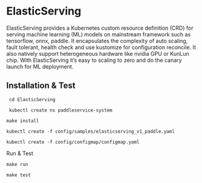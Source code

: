 # ElasticServing

ElasticServing provides a Kubernetes custom resource definition (CRD) for serving machine learning (ML) models on mainstream framework such as tensorflow, onnx, paddle. It encapsulates the complexity of auto scaling, fault tolerant, health check and use kustomize for configuration reconcile. It also natively support heterogeneous hardware like nvidia GPU or KunLun chip. With ElasticServing it’s easy to scaling to zero and do the canary launch for ML deployment.

## Installation \& Test

``` cd ElasticServing```

``` kubectl create ns paddleservice-system```

```make install```

```kubectl create -f config/samples/elasticserving_v1_paddle.yaml```

```kubectl create -f config/configmap/configmap.yaml```

Run \& Test

```make run```

```make test```

